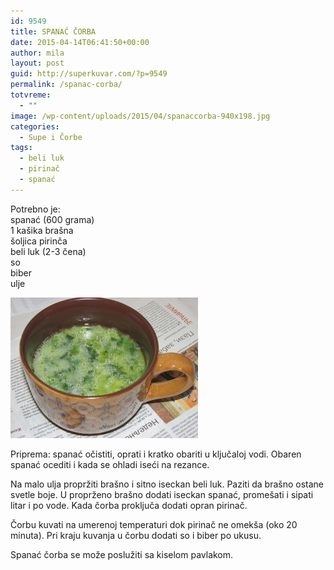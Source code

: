 ```yaml
---
id: 9549
title: SPANAĆ ČORBA
date: 2015-04-14T06:41:50+00:00
author: mila
layout: post
guid: http://superkuvar.com/?p=9549
permalink: /spanac-corba/
totvreme:
  - ""
image: /wp-content/uploads/2015/04/spanaccorba-940x198.jpg
categories:
  - Supe i Čorbe
tags:
  - beli luk
  - pirinač
  - spanać
---
```

Potrebno je:  
spanać (600 grama)  
1 kašika brašna  
šoljica pirinča  
beli luk (2-3 čena)  
so  
biber  
ulje

[<img class="alignnone size-medium wp-image-9588" src="/wp-content/uploads/2015/04/spanaccorba-300x225.jpg" alt="spanaccorba" width="300" height="225" />](/wp-content/uploads/2015/04/spanaccorba-e1430747707748.jpg)

Priprema: spanać očistiti, oprati i kratko obariti u ključaloj vodi. Obaren spanać ocediti i kada se ohladi iseći na rezance.

Na malo ulja propržiti brašno i sitno iseckan beli luk. Paziti da brašno ostane svetle boje. U proprženo brašno dodati iseckan spanać, promešati i sipati litar i po vode. Kada čorba proključa dodati opran pirinač.

Čorbu kuvati na umerenoj temperaturi dok pirinač ne omekša (oko 20 minuta). Pri kraju kuvanja u čorbu dodati so i biber po ukusu.

Spanać čorba se može poslužiti sa kiselom pavlakom.